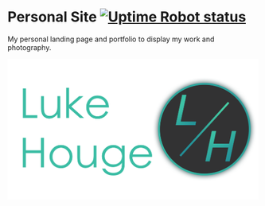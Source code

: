 # Personal Site [![Uptime Robot status](https://img.shields.io/uptimerobot/status/m779426128-6b6e81ed8dc987db17d4cad2.svg)](https://status.lukehouge.com/)
My personal landing page and portfolio to display my work and photography.

![LH logo](https://raw.githubusercontent.com/LukeHouge/Personal-Site/master/logo.png)

